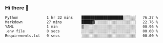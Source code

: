 ### Hi there 👋

<!--START_SECTION:waka-->

```txt
Python             1 hr 32 mins    ███████████████████░░░░░░   76.27 %
Markdown           27 mins         █████▓░░░░░░░░░░░░░░░░░░░   22.76 %
YAML               1 min           ▒░░░░░░░░░░░░░░░░░░░░░░░░   00.96 %
.env file          0 secs          ░░░░░░░░░░░░░░░░░░░░░░░░░   00.00 %
Requirements.txt   0 secs          ░░░░░░░░░░░░░░░░░░░░░░░░░   00.00 %
```

<!--END_SECTION:waka-->

<!--
**Jonas-VanHaeken/Jonas-VanHaeken** is a ✨ _special_ ✨ repository because its `README.md` (this file) appears on your GitHub profile.

Here are some ideas to get you started:

- 🔭 I’m currently working on ...
- 🌱 I’m currently learning ...
- 👯 I’m looking to collaborate on ...
- 🤔 I’m looking for help with ...
- 💬 Ask me about ...
- 📫 How to reach me: ...
- 😄 Pronouns: ...
- ⚡ Fun fact: ...
-->

